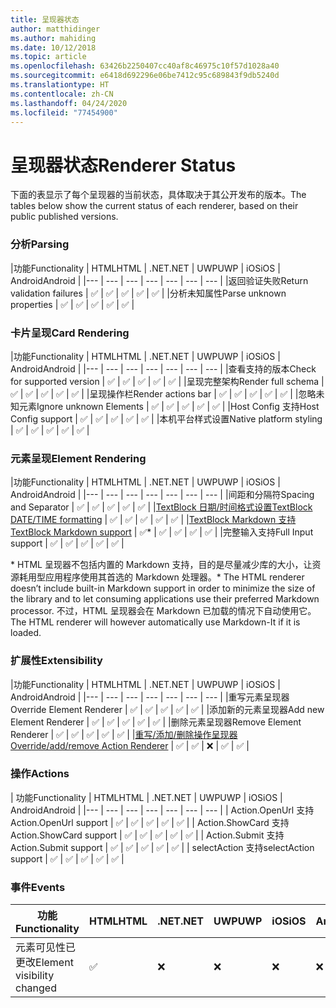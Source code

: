 ```yaml
---
title: 呈现器状态
author: matthidinger
ms.author: mahiding
ms.date: 10/12/2018
ms.topic: article
ms.openlocfilehash: 63426b2250407cc40af8c46975c10f57d1028a40
ms.sourcegitcommit: e6418d692296e06be7412c95c689843f9db5240d
ms.translationtype: HT
ms.contentlocale: zh-CN
ms.lasthandoff: 04/24/2020
ms.locfileid: "77454900"
---
```

# <a name="renderer-status"></a><span data-ttu-id="ae6a8-102">呈现器状态</span><span class="sxs-lookup"><span data-stu-id="ae6a8-102">Renderer Status</span></span>
<span data-ttu-id="ae6a8-103">下面的表显示了每个呈现器的当前状态，具体取决于其公开发布的版本。</span><span class="sxs-lookup"><span data-stu-id="ae6a8-103">The tables below show the current status of each renderer, based on their public published versions.</span></span>

### <a name="parsing"></a><span data-ttu-id="ae6a8-104">分析</span><span class="sxs-lookup"><span data-stu-id="ae6a8-104">Parsing</span></span>

|<span data-ttu-id="ae6a8-105">功能</span><span class="sxs-lookup"><span data-stu-id="ae6a8-105">Functionality</span></span> | <span data-ttu-id="ae6a8-106">HTML</span><span class="sxs-lookup"><span data-stu-id="ae6a8-106">HTML</span></span> | <span data-ttu-id="ae6a8-107">.NET</span><span class="sxs-lookup"><span data-stu-id="ae6a8-107">.NET</span></span> | <span data-ttu-id="ae6a8-108">UWP</span><span class="sxs-lookup"><span data-stu-id="ae6a8-108">UWP</span></span> | <span data-ttu-id="ae6a8-109">iOS</span><span class="sxs-lookup"><span data-stu-id="ae6a8-109">iOS</span></span> | <span data-ttu-id="ae6a8-110">Android</span><span class="sxs-lookup"><span data-stu-id="ae6a8-110">Android</span></span> |
|--- | --- | --- | --- | --- | --- | --- |
|<span data-ttu-id="ae6a8-111">返回验证失败</span><span class="sxs-lookup"><span data-stu-id="ae6a8-111">Return validation failures</span></span> | ✅ | ✅ | ✅ | ✅ | ✅ |
|<span data-ttu-id="ae6a8-112">分析未知属性</span><span class="sxs-lookup"><span data-stu-id="ae6a8-112">Parse unknown properties</span></span> | ✅ | ✅ | ✅ | ✅ | ✅ |

### <a name="card-rendering"></a><span data-ttu-id="ae6a8-113">卡片呈现</span><span class="sxs-lookup"><span data-stu-id="ae6a8-113">Card Rendering</span></span>

|<span data-ttu-id="ae6a8-114">功能</span><span class="sxs-lookup"><span data-stu-id="ae6a8-114">Functionality</span></span> | <span data-ttu-id="ae6a8-115">HTML</span><span class="sxs-lookup"><span data-stu-id="ae6a8-115">HTML</span></span> | <span data-ttu-id="ae6a8-116">.NET</span><span class="sxs-lookup"><span data-stu-id="ae6a8-116">.NET</span></span> | <span data-ttu-id="ae6a8-117">UWP</span><span class="sxs-lookup"><span data-stu-id="ae6a8-117">UWP</span></span> | <span data-ttu-id="ae6a8-118">iOS</span><span class="sxs-lookup"><span data-stu-id="ae6a8-118">iOS</span></span> | <span data-ttu-id="ae6a8-119">Android</span><span class="sxs-lookup"><span data-stu-id="ae6a8-119">Android</span></span> |
|--- | --- | --- | --- | --- | --- | --- |
|<span data-ttu-id="ae6a8-120">查看支持的版本</span><span class="sxs-lookup"><span data-stu-id="ae6a8-120">Check for supported version</span></span> | ✅ | ✅ | ✅ | ✅ | ✅  |
|<span data-ttu-id="ae6a8-121">呈现完整架构</span><span class="sxs-lookup"><span data-stu-id="ae6a8-121">Render full schema</span></span> | ✅ | ✅ | ✅ | ✅ | ✅ |
|<span data-ttu-id="ae6a8-122">呈现操作栏</span><span class="sxs-lookup"><span data-stu-id="ae6a8-122">Render actions bar</span></span> | ✅ | ✅ | ✅ | ✅ | ✅ |
|<span data-ttu-id="ae6a8-123">忽略未知元素</span><span class="sxs-lookup"><span data-stu-id="ae6a8-123">Ignore unknown Elements</span></span> | ✅ | ✅ | ✅ | ✅ | ✅ |
|<span data-ttu-id="ae6a8-124">Host Config 支持</span><span class="sxs-lookup"><span data-stu-id="ae6a8-124">Host Config support</span></span> | ✅ | ✅ | ✅ | ✅ | ✅ |
|<span data-ttu-id="ae6a8-125">本机平台样式设置</span><span class="sxs-lookup"><span data-stu-id="ae6a8-125">Native platform styling</span></span> | ✅ | ✅ | ✅ | ✅ | ✅ |

### <a name="element-rendering"></a><span data-ttu-id="ae6a8-126">元素呈现</span><span class="sxs-lookup"><span data-stu-id="ae6a8-126">Element Rendering</span></span>

|<span data-ttu-id="ae6a8-127">功能</span><span class="sxs-lookup"><span data-stu-id="ae6a8-127">Functionality</span></span> | <span data-ttu-id="ae6a8-128">HTML</span><span class="sxs-lookup"><span data-stu-id="ae6a8-128">HTML</span></span> | <span data-ttu-id="ae6a8-129">.NET</span><span class="sxs-lookup"><span data-stu-id="ae6a8-129">.NET</span></span> | <span data-ttu-id="ae6a8-130">UWP</span><span class="sxs-lookup"><span data-stu-id="ae6a8-130">UWP</span></span> | <span data-ttu-id="ae6a8-131">iOS</span><span class="sxs-lookup"><span data-stu-id="ae6a8-131">iOS</span></span> | <span data-ttu-id="ae6a8-132">Android</span><span class="sxs-lookup"><span data-stu-id="ae6a8-132">Android</span></span> |
|--- | --- | --- | --- | --- | --- | --- |
|<span data-ttu-id="ae6a8-133">间距和分隔符</span><span class="sxs-lookup"><span data-stu-id="ae6a8-133">Spacing and Separator</span></span> | ✅ | ✅ | ✅ | ✅ | ✅ |
|[<span data-ttu-id="ae6a8-134">TextBlock 日期/时间格式设置</span><span class="sxs-lookup"><span data-stu-id="ae6a8-134">TextBlock DATE/TIME formatting</span></span>](../authoring-cards/text-features.md#datetime-formatting-and-localization) | ✅ | ✅ | ✅ | ✅ | ✅ |
|[<span data-ttu-id="ae6a8-135">TextBlock Markdown 支持</span><span class="sxs-lookup"><span data-stu-id="ae6a8-135">TextBlock Markdown support</span></span>](../authoring-cards/text-features.md#markdown) | ✅* | ✅ | ✅ | ✅ | ✅ |
|<span data-ttu-id="ae6a8-136">完整输入支持</span><span class="sxs-lookup"><span data-stu-id="ae6a8-136">Full Input support</span></span> | ✅ | ✅ | ✅ | ✅ | ✅ |

<span data-ttu-id="ae6a8-137">\* HTML 呈现器不包括内置的 Markdown 支持，目的是尽量减少库的大小，让资源耗用型应用程序使用其首选的 Markdown 处理器。</span><span class="sxs-lookup"><span data-stu-id="ae6a8-137">\* The HTML renderer doesn’t include built-in Markdown support in order to minimize the size of the library and to let consuming applications use their preferred Markdown processor.</span></span> <span data-ttu-id="ae6a8-138">不过，HTML 呈现器会在 Markdown 已加载的情况下自动使用它。</span><span class="sxs-lookup"><span data-stu-id="ae6a8-138">The HTML renderer will however automatically use Markdown-It if it is loaded.</span></span>

### <a name="extensibility"></a><span data-ttu-id="ae6a8-139">扩展性</span><span class="sxs-lookup"><span data-stu-id="ae6a8-139">Extensibility</span></span>

|<span data-ttu-id="ae6a8-140">功能</span><span class="sxs-lookup"><span data-stu-id="ae6a8-140">Functionality</span></span> | <span data-ttu-id="ae6a8-141">HTML</span><span class="sxs-lookup"><span data-stu-id="ae6a8-141">HTML</span></span> | <span data-ttu-id="ae6a8-142">.NET</span><span class="sxs-lookup"><span data-stu-id="ae6a8-142">.NET</span></span> | <span data-ttu-id="ae6a8-143">UWP</span><span class="sxs-lookup"><span data-stu-id="ae6a8-143">UWP</span></span> | <span data-ttu-id="ae6a8-144">iOS</span><span class="sxs-lookup"><span data-stu-id="ae6a8-144">iOS</span></span> | <span data-ttu-id="ae6a8-145">Android</span><span class="sxs-lookup"><span data-stu-id="ae6a8-145">Android</span></span> |
|--- | --- | --- | --- | --- | --- | --- |
|<span data-ttu-id="ae6a8-146">重写元素呈现器</span><span class="sxs-lookup"><span data-stu-id="ae6a8-146">Override Element Renderer</span></span> | ✅ | ✅ | ✅ | ✅ | ✅ |
|<span data-ttu-id="ae6a8-147">添加新的元素呈现器</span><span class="sxs-lookup"><span data-stu-id="ae6a8-147">Add new Element Renderer</span></span> | ✅ | ✅ | ✅ | ✅ | ✅ |
|<span data-ttu-id="ae6a8-148">删除元素呈现器</span><span class="sxs-lookup"><span data-stu-id="ae6a8-148">Remove Element Renderer</span></span> | ✅ | ✅ | ✅ | ✅ | ✅ |
|[<span data-ttu-id="ae6a8-149">重写/添加/删除操作呈现器</span><span class="sxs-lookup"><span data-stu-id="ae6a8-149">Override/add/remove Action Renderer</span></span>](https://github.com/Microsoft/AdaptiveCards/issues/1671) | ✅ | ✅ | ❌ | ✅ | ✅ |

### <a name="actions"></a><span data-ttu-id="ae6a8-150">操作</span><span class="sxs-lookup"><span data-stu-id="ae6a8-150">Actions</span></span>

| <span data-ttu-id="ae6a8-151">功能</span><span class="sxs-lookup"><span data-stu-id="ae6a8-151">Functionality</span></span> | <span data-ttu-id="ae6a8-152">HTML</span><span class="sxs-lookup"><span data-stu-id="ae6a8-152">HTML</span></span> | <span data-ttu-id="ae6a8-153">.NET</span><span class="sxs-lookup"><span data-stu-id="ae6a8-153">.NET</span></span> | <span data-ttu-id="ae6a8-154">UWP</span><span class="sxs-lookup"><span data-stu-id="ae6a8-154">UWP</span></span> | <span data-ttu-id="ae6a8-155">iOS</span><span class="sxs-lookup"><span data-stu-id="ae6a8-155">iOS</span></span> | <span data-ttu-id="ae6a8-156">Android</span><span class="sxs-lookup"><span data-stu-id="ae6a8-156">Android</span></span> |
|--- | --- | --- | --- | --- | --- | --- |
| <span data-ttu-id="ae6a8-157">Action.OpenUrl 支持</span><span class="sxs-lookup"><span data-stu-id="ae6a8-157">Action.OpenUrl support</span></span> | ✅ | ✅ | ✅ | ✅ | ✅  |
| <span data-ttu-id="ae6a8-158">Action.ShowCard 支持</span><span class="sxs-lookup"><span data-stu-id="ae6a8-158">Action.ShowCard support</span></span>  | ✅ | ✅ | ✅ | ✅ | ✅ |
| <span data-ttu-id="ae6a8-159">Action.Submit 支持</span><span class="sxs-lookup"><span data-stu-id="ae6a8-159">Action.Submit support</span></span>  | ✅ | ✅ | ✅ | ✅ | ✅  |
| <span data-ttu-id="ae6a8-160">selectAction 支持</span><span class="sxs-lookup"><span data-stu-id="ae6a8-160">selectAction support</span></span> | ✅ | ✅ | ✅ | ✅ | ✅ |

### <a name="events"></a><span data-ttu-id="ae6a8-161">事件</span><span class="sxs-lookup"><span data-stu-id="ae6a8-161">Events</span></span>

|       <span data-ttu-id="ae6a8-162">功能</span><span class="sxs-lookup"><span data-stu-id="ae6a8-162">Functionality</span></span>        | <span data-ttu-id="ae6a8-163">HTML</span><span class="sxs-lookup"><span data-stu-id="ae6a8-163">HTML</span></span> | <span data-ttu-id="ae6a8-164">.NET</span><span class="sxs-lookup"><span data-stu-id="ae6a8-164">.NET</span></span> | <span data-ttu-id="ae6a8-165">UWP</span><span class="sxs-lookup"><span data-stu-id="ae6a8-165">UWP</span></span> | <span data-ttu-id="ae6a8-166">iOS</span><span class="sxs-lookup"><span data-stu-id="ae6a8-166">iOS</span></span> | <span data-ttu-id="ae6a8-167">Android</span><span class="sxs-lookup"><span data-stu-id="ae6a8-167">Android</span></span> | 
|----------------------------|------|------|-----|-----|---------|
| <span data-ttu-id="ae6a8-168">元素可见性已更改</span><span class="sxs-lookup"><span data-stu-id="ae6a8-168">Element visibility changed</span></span> |  ✅   |  ❌   |  ❌  |  ❌  | ❌ |

